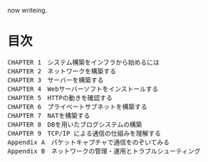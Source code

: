 now writeing.
# 目次
<pre>
CHAPTER 1　システム構築をインフラから始めるには
CHAPTER 2　ネットワークを構築する
CHAPTER 3　サーバーを構築する
CHAPTER 4　Webサーバーソフトをインストールする
CHAPTER 5　HTTPの動きを確認する
CHAPTER 6　プライベートサブネットを構築する
CHAPTER 7　NATを構築する
CHAPTER 8　DBを用いたブログシステムの構築
CHAPTER 9　TCP/IP による通信の仕組みを理解する
Appendix A　パケットキャプチャで通信をのぞいてみる
Appendix B　ネットワークの管理・運用とトラブルシューティング
</pre>